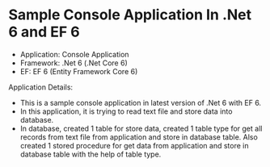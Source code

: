 # Sample Console Application In .Net 6 and EF 6

- Application: Console Application
- Framework: .Net 6 (.Net Core 6)
- EF: EF 6 (Entity Framework Core 6)

Application Details:
- This is a sample console application in latest version of .Net 6 with EF 6.
- In this application, it is trying to read text file and store data into database.
- In database, created 1 table for store data, created 1 table type for get all records from text file from application and store in database table. Also created 1 stored procedure for get data from application and store in database table with the help of table type.
